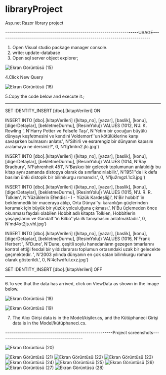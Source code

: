 # libraryProject
 Asp.net Razor library project

-------------------------------------------------------------------USAGE----------------------------------------------------------------------------
1. Open Visual studio package manager console.
2. write: update-database
3. Open sql server object explorer;
   
![Ekran Görüntüsü (15)](https://github.com/HarunEnsar/libraryProject/assets/99835656/3b1e29b7-8626-48e6-bcf7-ac94abc8d482)


4.Click New Query

![Ekran Görüntüsü (16)](https://github.com/HarunEnsar/libraryProject/assets/99835656/ebf4ef11-f2b9-41f0-973c-89700759e990)


5.Copy the code below and execute it.;

---------------------------------------------------------------------------------------------------------------------------------------------------
SET IDENTITY_INSERT [dbo].[kitapVerileri] ON

INSERT INTO [dbo].[kitapVerileri] ([kitap_no], [yazar], [baslik], [konu], [digerDetaylar], [bekletmeDurmu], [ResimYolu]) VALUES (1012, N'J. K. Rowling ', N'Harry Potter ve Felsefe Taşı', N'Yetim bir çocuğun büyülü dünyayı keşfetmesini ve kendini Voldemort''un kötülüklerine karşı savaşırken bulmasını anlatır.', N'Sihirli ve esrarengiz bir dünyanın kapısını aralamaya ne dersiniz?', 0, N'fg1mlrn2.jtc.jpg')

INSERT INTO [dbo].[kitapVerileri] ([kitap_no], [yazar], [baslik], [konu], [digerDetaylar], [bekletmeDurmu], [ResimYolu]) VALUES (1014, N'Ray Bradbury', N'Fahrenheit 451', N'Baskıcı bir gelecek toplumunun anlatıldığı bu kitap aynı zamanda distopya olarak da sınıflandırılabilir.', N'1951''de ilk defa basılan ünlü distopik bir bilimkurgu romanıdır.', 0, N'lju2mgzl.1c3.jpg')

INSERT INTO [dbo].[kitapVerileri] ([kitap_no], [yazar], [baslik], [konu], [digerDetaylar], [bekletmeDurmu], [ResimYolu]) VALUES (1015, N'J. R. R. Tolkien', N'Yüzüklerin Efendisi - I - Yüzük Kardeşliği', N'Bir hobbit''in beklenmedik bir maceraya atılıp, Orta Dünya''yı karanlığın güçlerinden korumak için büyük bir yüzük yolculuğuna çıkması.', N'Bu üçlemeden önce okunması faydalı olabilen Hobbit adlı kitapta Tolkien, Hobbitlerin yaşayışlarını ve Gandalf''ın Bilbo''yla ilk tanışmasını anlatmaktadır.', 0, N'md4xt2js.vhl.jpg')

INSERT INTO [dbo].[kitapVerileri] ([kitap_no], [yazar], [baslik], [konu], [digerDetaylar], [bekletmeDurmu], [ResimYolu]) VALUES (1016, N'Frank Herbert ', N'Dune', N'Dune, çeşitli soylu hanedanların gezegen tımarlarını kontrol ettiği feodal bir yıldızlararası toplumun ortasındaki uzak bir gelecekte geçmektedir. ', N'2003 yılında dünyanın en çok satan bilimkurgu romanı olarak gösterildi.', 0, N'4c1wdful.cxz.jpg')

SET IDENTITY_INSERT [dbo].[kitapVerileri] OFF 

-------------------------------------------------------------------------------------------------------------------------------------------------

6.To see that the data has arrived, click on ViewData as shown in the image below.

![Ekran Görüntüsü (18)](https://github.com/HarunEnsar/libraryProject/assets/99835656/f69bec45-b0f9-4dcd-8ff9-352a62dbdc06)

![Ekran Görüntüsü (19)](https://github.com/HarunEnsar/libraryProject/assets/99835656/e77ac54a-29ac-4d2c-8d12-4de296a3310c)


7. The Alıcı Girişi data is in the Model/kişiler.cs, and the Kütüphaneci Girişi data is in the Model/kütüphaneci.cs.

------------------------------------------------------Project screenshots------------------------------------------


![Ekran Görüntüsü (20)](https://github.com/HarunEnsar/libraryProject/assets/99835656/f894985e-9983-4734-b104-5f77cfa51022)

![Ekran Görüntüsü (21)](https://github.com/HarunEnsar/libraryProject/assets/99835656/0be27811-0c52-40e3-8a42-57eca5f8c783)
![Ekran Görüntüsü (22)](https://github.com/HarunEnsar/libraryProject/assets/99835656/f2a1cd25-d512-4167-91a0-28cf6f7e1209)
![Ekran Görüntüsü (23)](https://github.com/HarunEnsar/libraryProject/assets/99835656/f8af41e1-dee8-49ce-a2d9-ba74eeb96859)
![Ekran Görüntüsü (24)](https://github.com/HarunEnsar/libraryProject/assets/99835656/a9dd87d9-bd6e-47af-9ad0-fae8c9d5d42d)
![Ekran Görüntüsü (25)](https://github.com/HarunEnsar/libraryProject/assets/99835656/d5a9d73d-49ca-4763-a0a9-8ba4c21fecb0)
![Ekran Görüntüsü (26)](https://github.com/HarunEnsar/libraryProject/assets/99835656/662e6242-e609-4035-92a1-5a08ed9d9598)
![Ekran Görüntüsü (27)](https://github.com/HarunEnsar/libraryProject/assets/99835656/0d7ddbd2-d873-4fd3-ab54-8df7e3fd8d52)
![Ekran Görüntüsü (28)](https://github.com/HarunEnsar/libraryProject/assets/99835656/e840eee4-346c-406f-ab07-b4c0212be169)












